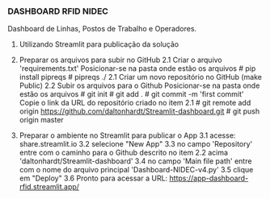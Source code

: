 ### DASHBOARD RFID NIDEC
Dashboard de Linhas, Postos de Trabalho e Operadores.

1. Utilizando Streamlit para publicação da solução
   
2. Preparar os arquivos para subir no GitHub
   2.1 Criar o arquivo 'requirements.txt'
       Posicionar-se na pasta onde estão os arquivos
       # pip install pipreqs <enter>
       # pipreqs ./ <enter>
   2.1 Criar um novo repositório no GitHub (make Public)
   2.2 Subir os arquivos para o Github
       Posicionar-se na pasta onde estão os arquivos
       # git init <enter>
       # git add . <enter>
       # git commit -m 'first commit'
       Copie o link da URL do repositório criado no item 2.1
       # git remote add origin https://github.com/daltonhardt/Streamlit-dashboard.git <enter>
       # git push origin master
     
3. Preparar o ambiente no Streamlit para publicar o App
   3.1 acesse:  share.streamlit.io
   3.2 selecione "New App"
   3.3 no campo 'Repository' entre com o caminho para o Github descrito no item 2.2 acima
         'daltonhardt/Streamlit-dashboard'
   3.4 no campo 'Main file path' entre com o nome do arquivo principal
         'Dashboard-NIDEC-v4.py'
   3.5 clique em "Deploy"
   3.6 Pronto para acessar a URL:  https://app-dashboard-rfid.streamlit.app/
   
